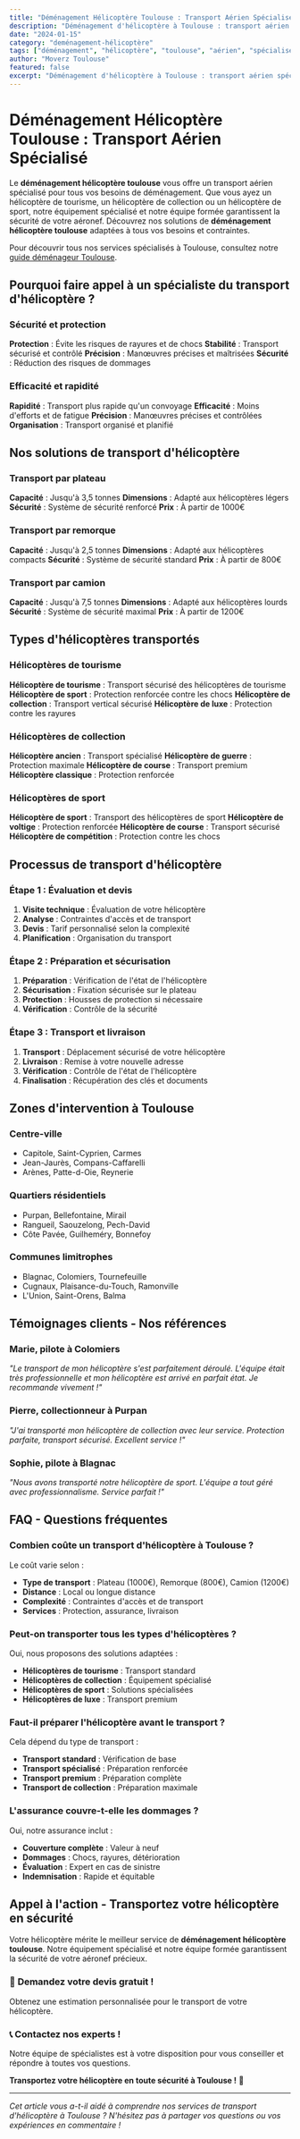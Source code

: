 ```yaml
---
title: "Déménagement Hélicoptère Toulouse : Transport Aérien Spécialisé"
description: "Déménagement d'hélicoptère à Toulouse : transport aérien spécialisé. Équipement spécialisé, équipe formée, assurance complète. Devis gratuit."
date: "2024-01-15"
category: "deménagement-hélicoptère"
tags: ["déménagement", "hélicoptère", "toulouse", "aérien", "spécialisé"]
author: "Moverz Toulouse"
featured: false
excerpt: "Déménagement d'hélicoptère à Toulouse : transport aérien spécialisé. Équipement spécialisé, équipe formée, assurance complète."
---
```


# Déménagement Hélicoptère Toulouse : Transport Aérien Spécialisé

Le **déménagement hélicoptère toulouse** vous offre un transport aérien spécialisé pour tous vos besoins de déménagement. Que vous ayez un hélicoptère de tourisme, un hélicoptère de collection ou un hélicoptère de sport, notre équipement spécialisé et notre équipe formée garantissent la sécurité de votre aéronef. Découvrez nos solutions de **déménagement hélicoptère toulouse** adaptées à tous vos besoins et contraintes.

Pour découvrir tous nos services spécialisés à Toulouse, consultez notre [guide déménageur Toulouse](/blog/piliers/demenageur-toulouse).

## Pourquoi faire appel à un spécialiste du transport d'hélicoptère ?

### Sécurité et protection

**Protection** : Évite les risques de rayures et de chocs
**Stabilité** : Transport sécurisé et contrôlé
**Précision** : Manœuvres précises et maîtrisées
**Sécurité** : Réduction des risques de dommages

### Efficacité et rapidité

**Rapidité** : Transport plus rapide qu'un convoyage
**Efficacité** : Moins d'efforts et de fatigue
**Précision** : Manœuvres précises et contrôlées
**Organisation** : Transport organisé et planifié

## Nos solutions de transport d'hélicoptère

### Transport par plateau

**Capacité** : Jusqu'à 3,5 tonnes
**Dimensions** : Adapté aux hélicoptères légers
**Sécurité** : Système de sécurité renforcé
**Prix** : À partir de 1000€

### Transport par remorque

**Capacité** : Jusqu'à 2,5 tonnes
**Dimensions** : Adapté aux hélicoptères compacts
**Sécurité** : Système de sécurité standard
**Prix** : À partir de 800€

### Transport par camion

**Capacité** : Jusqu'à 7,5 tonnes
**Dimensions** : Adapté aux hélicoptères lourds
**Sécurité** : Système de sécurité maximal
**Prix** : À partir de 1200€

## Types d'hélicoptères transportés

### Hélicoptères de tourisme

**Hélicoptère de tourisme** : Transport sécurisé des hélicoptères de tourisme
**Hélicoptère de sport** : Protection renforcée contre les chocs
**Hélicoptère de collection** : Transport vertical sécurisé
**Hélicoptère de luxe** : Protection contre les rayures

### Hélicoptères de collection

**Hélicoptère ancien** : Transport spécialisé
**Hélicoptère de guerre** : Protection maximale
**Hélicoptère de course** : Transport premium
**Hélicoptère classique** : Protection renforcée

### Hélicoptères de sport

**Hélicoptère de sport** : Transport des hélicoptères de sport
**Hélicoptère de voltige** : Protection renforcée
**Hélicoptère de course** : Transport sécurisé
**Hélicoptère de compétition** : Protection contre les chocs

## Processus de transport d'hélicoptère

### Étape 1 : Évaluation et devis

1. **Visite technique** : Évaluation de votre hélicoptère
2. **Analyse** : Contraintes d'accès et de transport
3. **Devis** : Tarif personnalisé selon la complexité
4. **Planification** : Organisation du transport

### Étape 2 : Préparation et sécurisation

1. **Préparation** : Vérification de l'état de l'hélicoptère
2. **Sécurisation** : Fixation sécurisée sur le plateau
3. **Protection** : Housses de protection si nécessaire
4. **Vérification** : Contrôle de la sécurité

### Étape 3 : Transport et livraison

1. **Transport** : Déplacement sécurisé de votre hélicoptère
2. **Livraison** : Remise à votre nouvelle adresse
3. **Vérification** : Contrôle de l'état de l'hélicoptère
4. **Finalisation** : Récupération des clés et documents

## Zones d'intervention à Toulouse

### Centre-ville
- Capitole, Saint-Cyprien, Carmes
- Jean-Jaurès, Compans-Caffarelli
- Arènes, Patte-d-Oie, Reynerie

### Quartiers résidentiels
- Purpan, Bellefontaine, Mirail
- Rangueil, Saouzelong, Pech-David
- Côte Pavée, Guilheméry, Bonnefoy

### Communes limitrophes
- Blagnac, Colomiers, Tournefeuille
- Cugnaux, Plaisance-du-Touch, Ramonville
- L'Union, Saint-Orens, Balma

## Témoignages clients - Nos références

### Marie, pilote à Colomiers
*"Le transport de mon hélicoptère s'est parfaitement déroulé. L'équipe était très professionnelle et mon hélicoptère est arrivé en parfait état. Je recommande vivement !"*

### Pierre, collectionneur à Purpan
*"J'ai transporté mon hélicoptère de collection avec leur service. Protection parfaite, transport sécurisé. Excellent service !"*

### Sophie, pilote à Blagnac
*"Nous avons transporté notre hélicoptère de sport. L'équipe a tout géré avec professionnalisme. Service parfait !"*

## FAQ - Questions fréquentes

### Combien coûte un transport d'hélicoptère à Toulouse ?

Le coût varie selon :
- **Type de transport** : Plateau (1000€), Remorque (800€), Camion (1200€)
- **Distance** : Local ou longue distance
- **Complexité** : Contraintes d'accès et de transport
- **Services** : Protection, assurance, livraison

### Peut-on transporter tous les types d'hélicoptères ?

Oui, nous proposons des solutions adaptées :
- **Hélicoptères de tourisme** : Transport standard
- **Hélicoptères de collection** : Équipement spécialisé
- **Hélicoptères de sport** : Solutions spécialisées
- **Hélicoptères de luxe** : Transport premium

### Faut-il préparer l'hélicoptère avant le transport ?

Cela dépend du type de transport :
- **Transport standard** : Vérification de base
- **Transport spécialisé** : Préparation renforcée
- **Transport premium** : Préparation complète
- **Transport de collection** : Préparation maximale

### L'assurance couvre-t-elle les dommages ?

Oui, notre assurance inclut :
- **Couverture complète** : Valeur à neuf
- **Dommages** : Chocs, rayures, détérioration
- **Évaluation** : Expert en cas de sinistre
- **Indemnisation** : Rapide et équitable

## Appel à l'action - Transportez votre hélicoptère en sécurité

Votre hélicoptère mérite le meilleur service de **déménagement hélicoptère toulouse**. Notre équipement spécialisé et notre équipe formée garantissent la sécurité de votre aéronef précieux.

### 🚁 **Demandez votre devis gratuit !**

Obtenez une estimation personnalisée pour le transport de votre hélicoptère.

### 📞 **Contactez nos experts !**

Notre équipe de spécialistes est à votre disposition pour vous conseiller et répondre à toutes vos questions.

**Transportez votre hélicoptère en toute sécurité à Toulouse !** 🚚

---

*Cet article vous a-t-il aidé à comprendre nos services de transport d'hélicoptère à Toulouse ? N'hésitez pas à partager vos questions ou vos expériences en commentaire !*

